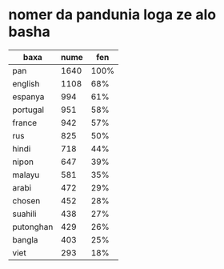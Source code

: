 # nomer da pandunia loga ze alo basha

| baxa  | nume  | fen |
|-------|-------|-----|
| pan | 1640 | 100% |
| english | 1108 | 68% |
| espanya | 994 | 61% |
| portugal | 951 | 58% |
| france | 942 | 57% |
| rus | 825 | 50% |
| hindi | 718 | 44% |
| nipon | 647 | 39% |
| malayu | 581 | 35% |
| arabi | 472 | 29% |
| chosen | 452 | 28% |
| suahili | 438 | 27% |
| putonghan | 429 | 26% |
| bangla | 403 | 25% |
| viet | 293 | 18% |
